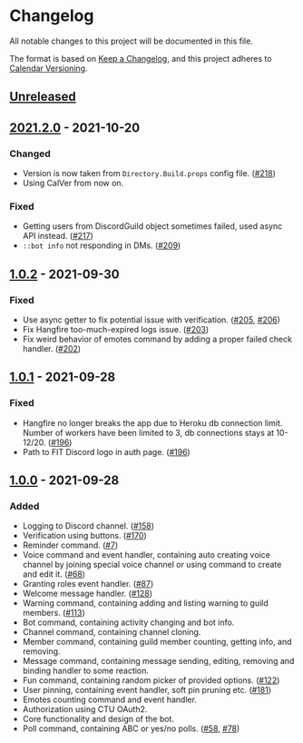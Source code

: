 ﻿# Changelog

All notable changes to this project will be documented in this file.

The format is based on [Keep a Changelog](https://keepachangelog.com/en/1.0.0/),
and this project adheres to [Calendar Versioning](https://calver.org).

## [Unreleased]

## [2021.2.0] - 2021-10-20

### Changed

- Version is now taken from `Directory.Build.props` config file. ([#218](https://github.com/fit-ctu-discord/honza-botner/pull/218))
- Using CalVer from now on.

### Fixed

- Getting users from DiscordGuild object sometimes failed, used async API instead. ([#217](https://github.com/fit-ctu-discord/honza-botner/pull/217))
- `::bot info` not responding in DMs. ([#209](https://github.com/fit-ctu-discord/honza-botner/pull/209))

## [1.0.2] - 2021-09-30

### Fixed

- Use async getter to fix potential issue with verification. ([#205](https://github.com/fit-ctu-discord/honza-botner/pull/205), [#206](https://github.com/fit-ctu-discord/honza-botner/pull/206))
- Fix Hangfire too-much-expired logs issue. ([#203](https://github.com/fit-ctu-discord/honza-botner/pull/203))
- Fix weird behavior of emotes command by adding a proper failed check handler. ([#202](https://github.com/fit-ctu-discord/honza-botner/pull/202))

## [1.0.1] - 2021-09-28

### Fixed

- Hangfire no longer breaks the app due to Heroku db connection limit. Number of workers have been limited to 3, db connections stays at 10-12/20. ([#196](https://github.com/fit-ctu-discord/honza-botner/pull/196))
- Path to FIT Discord logo in auth page. ([#196](https://github.com/fit-ctu-discord/honza-botner/pull/196))

## [1.0.0] - 2021-09-28

### Added

- Logging to Discord channel. ([#158](https://github.com/fit-ctu-discord/honza-botner/issues/158))
- Verification using buttons. ([#170](https://github.com/fit-ctu-discord/honza-botner/pull/170))
- Reminder command. ([#7](https://github.com/fit-ctu-discord/honza-botner/issues/7))
- Voice command and event handler, containing auto creating voice channel by joining special voice channel or using command to create and edit it. ([#68](https://github.com/fit-ctu-discord/honza-botner/pull/68))
- Granting roles event handler. ([#87](https://github.com/fit-ctu-discord/honza-botner/pull/87))
- Welcome message handler. ([#128](https://github.com/fit-ctu-discord/honza-botner/pull/128))
- Warning command, containing adding and listing warning to guild members. ([#113](https://github.com/fit-ctu-discord/honza-botner/pull/113))
- Bot command, containing activity changing and bot info.
- Channel command, containing channel cloning.
- Member command, containing guild member counting, getting info, and removing.
- Message command, containing message sending, editing, removing and binding handler to some reaction.
- Fun command, containing random picker of provided options. ([#122](https://github.com/fit-ctu-discord/honza-botner/pull/122))
- User pinning, containing event handler, soft pin pruning etc. ([#181](https://github.com/fit-ctu-discord/honza-botner/pull/181))
- Emotes counting command and event handler.
- Authorization using CTU OAuth2.
- Core functionality and design of the bot.
- Poll command, containing ABC or yes/no polls. ([#58](https://github.com/fit-ctu-discord/honza-botner/pull/58), [#78](https://github.com/fit-ctu-discord/honza-botner/pull/78))

[Unreleased]: https://github.com/https://github.com/fit-ctu-discord/honza-botner/compare/v2021.2.0...HEAD
[2021.2.0]: https://github.com/fit-ctu-discord/honza-botner/compare/v2021.2.0...v1.0.2
[1.0.2]: https://github.com/fit-ctu-discord/honza-botner/compare/v1.0.2...v1.0.1
[1.0.1]: https://github.com/fit-ctu-discord/honza-botner/compare/v1.0.1...v1.0.0
[1.0.0]: https://github.com/fit-ctu-discord/honza-botner/releases/tag/v1.0.0
